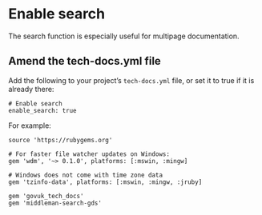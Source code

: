 # Enable search

The search function is especially useful for multipage documentation.

## Amend the tech-docs.yml file

Add the following to your project’s `tech-docs.yml` file, or set it to true if it is already there:

```
# Enable search
enable_search: true
```

For example:

```
source 'https://rubygems.org'

# For faster file watcher updates on Windows:
gem 'wdm', '~> 0.1.0', platforms: [:mswin, :mingw]

# Windows does not come with time zone data
gem 'tzinfo-data', platforms: [:mswin, :mingw, :jruby]

gem 'govuk_tech_docs'
gem 'middleman-search-gds'
```

